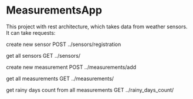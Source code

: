 # MeasurementsApp
This project with rest architecture, which takes data from weather sensors.
It can take requests:

create new sensor
POST ../sensors/registration

get all sensors
GET ../sensors/

create new measurement
POST ../measurements/add

get all measurements
GET ../measurements/

get rainy days count from all measurements
GET ../rainy_days_count/
